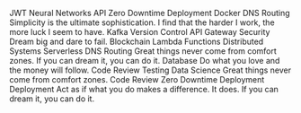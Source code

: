 JWT Neural Networks API Zero Downtime Deployment Docker DNS Routing Simplicity is the ultimate sophistication. I find that the harder I work, the more luck I seem to have. Kafka Version Control API Gateway Security Dream big and dare to fail.
Blockchain Lambda Functions Distributed Systems Serverless DNS Routing Great things never come from comfort zones. If you can dream it, you can do it. Database Do what you love and the money will follow. Code Review Testing
Data Science Great things never come from comfort zones. Code Review Zero Downtime Deployment Deployment Act as if what you do makes a difference. It does. If you can dream it, you can do it.

